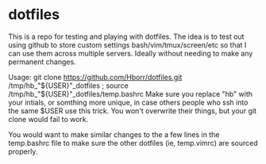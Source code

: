 # dotfiles
This is a repo for testing and playing with dotfiles.
The idea is to test out using github to store custom settings bash/vim/tmux/screen/etc so that I can use them across multiple servers. Ideally without needing to make any permanent changes.

Usage:
git clone https://github.com/Hborr/dotfiles.git /tmp/hb_"${USER}"_dotfiles ; source /tmp/hb_"${USER}"_dotfiles/temp.bashrc
Make sure you replace "hb" with your intials, or somthing more unique, in case others people who ssh into the same $USER use this trick. You won't overwrite their things, but your git clone would fail to work.

You would want to make similar changes to the a few lines in the temp.bashrc file to make sure the other dotfiles (ie, temp.vimrc) are sourced properly.
